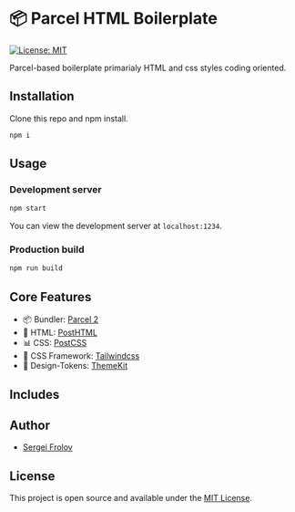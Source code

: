 # 📦 Parcel HTML Boilerplate

[![License: MIT](https://img.shields.io/badge/License-MIT-blue.svg)](https://opensource.org/licenses/MIT)

Parcel-based boilerplate primarialy HTML and css styles coding oriented.

## Installation

Clone this repo and npm install.

```bash
npm i
```

## Usage

### Development server

```bash
npm start
```

You can view the development server at `localhost:1234`.

### Production build

```bash
npm run build
```

## Core Features

- 📦 Bundler: [Parcel 2](https://v2.parceljs.org/)
- :page_facing_up: HTML: [PostHTML](https://github.com/posthtml)
- :bar_chart: CSS: [PostCSS](https://postcss.org/)
- :triangular_ruler: CSS Framework: [Tailwindcss](https://tailwindcss.com/)
- 🎨 Design-Tokens: [ThemeKit](https://github.com/bem/themekit)

## Includes



## Author

- [Sergei Frolov](https://github.com/mayoujin)

## License

This project is open source and available under the [MIT License](LICENSE).
